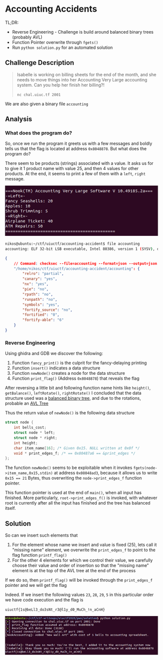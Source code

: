 # Accounting Accidents

TL;DR:

* Reverse Engineering - Challenge is build around balanced binary trees (probably AVL)
* Function Pointer overwrite through `fgets()`
* Run `python solution.py` for an automated solution

## Challenge Description

> Isabelle is working on billing sheets for the end of the month, and she needs to move things into her Accounting Very Large accounting system. Can you help her finish her billing?!
>
> `nc chal.uiuc.tf 2001`

We are also given a binary file `accounting`

## Analysis

### What does the program do?

So, once we run the program it greets us with a few messages and boldly tells us that the flag is located at address `0x8048878`. But what does the program do?

There seem to be products (strings) associated with a value. It asks us for to give it 1 product name with value 25, and then 4 values for other products. At the end, it seems to print a few of them with a `left`, `right` message.

![output](ss-output.png)

```bash
nikos@ubuntu:~/ctf/uiuctf/accounting-accident$ file accounting
accounting: ELF 32-bit LSB executable, Intel 80386, version 1 (SYSV), dynamically linked, interpreter /lib/ld-linux.so.2, for GNU/Linux 3.2.0, BuildID[sha1]=72ded94a52807f73d24ae7c72db8e29099a7bfc3, not stripped
```

```json
{
    // Command: checksec --file=accounting --format=json --output=json
    "/home/nikos/ctf/uiuctf/accounting-accident/accounting": {
        "relro": "partial",
        "canary": "yes",
        "nx": "yes",
        "pie": "no",
        "rpath": "no",
        "runpath": "no",
        "symbols": "yes",
        "fortify_source": "no",
        "fortified": "0",
        "fortify-able": "6"
    }
}
```

### Reverse Engineering

Using ghidra and GDB we discover the following:

1. Function `fancy_print()` is the culprit for the fancy-delaying printing
2. Function `insert()` indicates a data structure
3. Function `newNode()` creates a node for the data structure
4. Function `print_flag()` (Address `0x8048878`) that reveals the flag

After reversing a little bit and following function name hints like `height()`, `getBalance()`, `leftRotate()`, `rightRotate()` I concluded that the data structure used was a [balanced binary tree](https://en.wikipedia.org/wiki/Self-balancing_binary_search_tree), and due to the rotations, probable an [AVL Tree](https://en.wikipedia.org/wiki/AVL_tree)

Thus the return value of `newNode()` is the following data structure

```C
struct node {
    int bells_cost;
    struct node * left;
    struct node * right;
    int height;
    char item_name[16]; /* Given 0x15. NULL written at 0x0f */
    void * print_edges_f; /* == 0x80487a6 == &print_edges */
};
```

The function `newNode()` seems to be exploitable when it invokes `fgets(node->item_name,0x15,stdin)` at address `0x08048ad3`, because it allows us to write `0x15 == 21` Bytes, thus overwriting the `node->print_edges_f` function pointer.

This function pointer is used at the end of `main()`, when all input has finished. More particularly, `root->print_edges_f()` is invoked, with whatever root is currently after all the input has finished and the tree has balanced itself.

## Solution

So can we insert such elements that

1. For the element whose name we insert and value is fixed (25), lets call it "missing name" element, we overwrite the `print_edges_f` to point to the flag function `printf_flag()`
2. For the other 4 elements for which we control their value, we carefully choose their value and order of insertion so that the "missing name" element is at the top of the AVL tree at the end of the process

If we do so, then `printf_flag()` will be invoked through the `print_edges_f` pointer and we will get the flag

Indeed. If we insert the following values `23`, `28`, `29`, `5` in this particular order we have code execution and the flag is

`uiuctf{1s@beLl3_do3sNt_r3@l1y_d0_MuCh_!n_aCnH}`

![solution](ss-solution.png)
